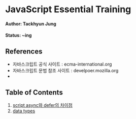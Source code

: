 # JavaScript Essential Training

#### Author: Tackhyun Jung

#### Status: ~ing

## References

* 자바스크립트 공식 사이트 : ecma-international.org
* 자바스크립트 문법 참조 사이트 : develpoer.mozilla.org
* 

## Table of Contents

1. [script async와 defer의 차이점](https://github.com/takhyun12/JavaScript-Essential-Training/blob/main/Script%20async%20and%20defer.md)
2. [data types](https://github.com/takhyun12/JavaScript-Essential-Training/blob/main/data%20types.md)
